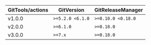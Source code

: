 | GitTools/actions | GitVersion       | GitReleaseManager  |
|------------------|------------------|--------------------|
| v1.0.0           | `>=5.2.0 <6.1.0` | `>=0.10.0 <0.18.0` |
| v2.0.0           | `>=6.1.0`        | `>=0.18.0`         |
| v3.0.0           | `>=7.x`          | `>=0.18.0`         |
